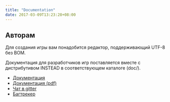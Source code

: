 ```yaml
---
title: "Documentation"
date: 2017-03-09T13:23:28+08:00
---
```


## Авторам

Для создания игры вам понадобится редактор, поддерживающий UTF-8 без BOM.

Документация для разработчиков игр поставляется вместе с дистрибутивом INSTEAD в соответствующем
каталоге (doc/).

* [Документация](https://github.com/instead-hub/instead/blob/master/doc/stead3-ru.md)
* [Документация (pdf)](http://club.syscall.ru/s/download/stead3.pdf)
* [Чат в gitter](https://gitter.im/instead-hub/instead)
* [Багтрекер](https://github.com/instead-hub/instead/issues)
